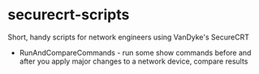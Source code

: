 # securecrt-scripts
Short, handy scripts for network engineers using VanDyke's SecureCRT

- RunAndCompareCommands - run some show commands before and after you apply major changes to a network device, compare results
